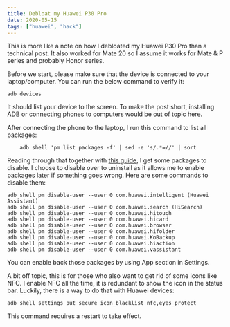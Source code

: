 ```yaml
---
title: Debloat my Huawei P30 Pro
date: 2020-05-15
tags: ["huawei", "hack"]
---
```


This is more like a note on how I debloated my Huawei P30 Pro than a technical post. It also worked for Mate 20 so I assume it works for Mate & P series and probably Honor series.

Before we start, please make sure that the device is connected to your laptop/computer. You can run the below command to verify it:
```shell
adb devices
```
It should list your device to the screen. To make the post short, installing ADB or connecting phones to computers would be out of topic here.

After connecting the phone to the laptop, I run this command to list all packages:
```shell
	adb shell 'pm list packages -f' | sed -e 's/.*=//' | sort
```
Reading through that together with [this guide](https://forum.xda-developers.com/honor-6x/how-to/guide-list-bloat-software-emui-safe-to-t3700814), I get some packages to disable. I choose to disable over to uninstall as it allows me to enable packages later if something goes wrong. Here are some commands to disable them:
```shell
adb shell pm disable-user --user 0 com.huawei.intelligent (Huawei Assistant)
adb shell pm disable-user --user 0 com.huawei.search (HiSearch)
adb shell pm disable-user --user 0 com.huawei.hitouch
adb shell pm disable-user --user 0 com.huawei.hicard
adb shell pm disable-user --user 0 com.huawei.browser
adb shell pm disable-user --user 0 com.huawei.hifolder
adb shell pm disable-user --user 0 com.huawei.KoBackup
adb shell pm disable-user --user 0 com.huawei.hiaction
adb shell pm disable-user --user 0 com.huawei.vassistant
```

You can enable back those packages by using App section in Settings.

A bit off topic, this is for those who also want to get rid of some icons like NFC. I enable NFC all the time, it is redundant to show the icon in the status bar. Luckily, there is a way to do that with Huawei devices:
```shell
adb shell settings put secure icon_blacklist nfc,eyes_protect
```

This command requires a restart to take effect.